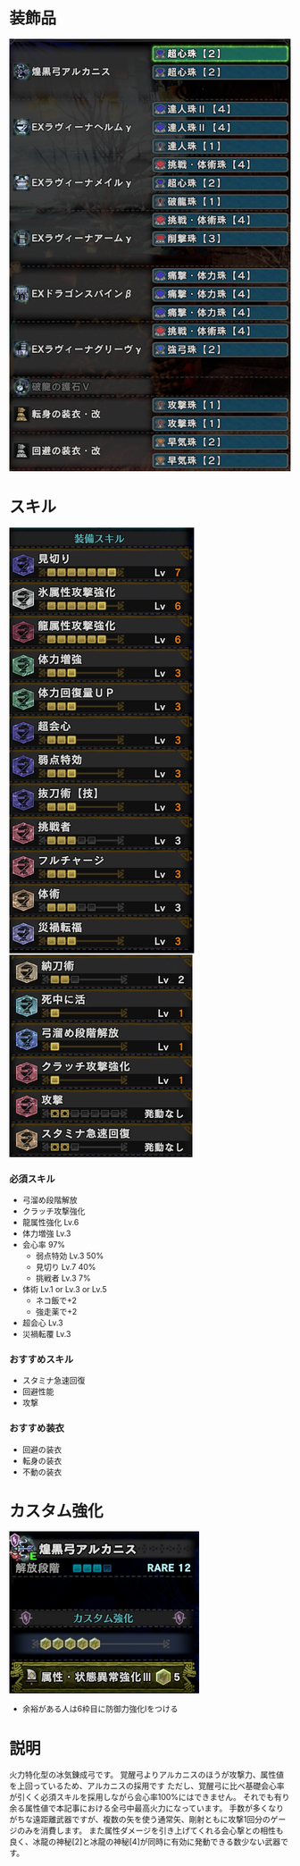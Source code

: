 # 装飾品
!["画像が読み込まれてないよ"](/images/14_2_5_jewels.png)


# スキル
!["画像が読み込まれてないよ"](/images/14_2_5_skills_1.png) !["画像が読み込まれてないよ"](/images/14_2_5_skills_2.png)

### 必須スキル
- 弓溜め段階解放
- クラッチ攻撃強化
- 龍属性強化 Lv.6
- 体力増強 Lv.3
- 会心率 97%
  - 弱点特効 Lv.3 50%
  - 見切り Lv.7 40%
  - 挑戦者 Lv.3 7%
- 体術 Lv.1 or Lv.3 or Lv.5
  - ネコ飯で+2
  - 強走薬で+2
- 超会心 Lv.3
- 災禍転覆 Lv.3

### おすすめスキル
- スタミナ急速回復
- 回避性能
- 攻撃

### おすすめ装衣
- 回避の装衣
- 転身の装衣
- 不動の装衣


# カスタム強化
!["画像が読み込まれてないよ"](/images/14_2_5_augmentations.png)

- 余裕がある人は6枠目に防御力強化Ⅰをつける


# 説明
火力特化型の冰気錬成弓です。
覚醒弓よりアルカニスのほうが攻撃力、属性値を上回っているため、アルカニスの採用です
ただし、覚醒弓に比べ基礎会心率が引くく必須スキルを採用しながら会心率100%にはできません。
それでも有り余る属性値で本記事における全弓中最高火力になっています。
手数が多くなりがちな遠距離武器ですが、複数の矢を使う通常矢、剛射ともに攻撃1回分のゲージのみを消費します。
また属性ダメージを引き上げてくれる会心撃との相性も良く、冰龍の神秘[2]と冰龍の神秘[4]が同時に有効に発動できる数少ない武器です。
